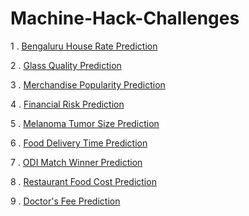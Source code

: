 # Machine-Hack-Challenges

1 . [Bengaluru House Rate Prediction](https://machinehack.com/hackathons/predicting_house_prices_in_bengaluru/overview)

2 . [Glass Quality Prediction](https://machinehack.com/hackathons/glass_quality_prediction_weekend_hackathon_6/overview)

3 . [Merchandise Popularity Prediction](https://machinehack.com/hackathons/merchandise_popularity_prediction_challenge/overview)

4 . [Financial Risk Prediction](https://machinehack.com/hackathons/financial_risk_prediction_weekend_hackathon_5/overview)

5 . [Melanoma Tumor Size Prediction](https://machinehack.com/hackathons/melanoma_tumor_size_prediction_weekend_hackathon_15/overview)

6 . [Food Delivery Time Prediction](https://machinehack.com/hackathons/predicting_food_delivery_time_hackathon_by_ims_proschool/overview)

7 . [ODI Match Winner Prediction](https://machinehack.com/hackathons/odi_match_winner_weekend_hackathon_9/overview)

8 . [Restaurant Food Cost Prediction](https://machinehack.com/hackathons/predicting_restaurant_food_cost_hackathon/overview)

9 . [Doctor's Fee Prediction](https://machinehack.com/hackathons/predict_a_doctor_s_consultation_fee_hackathon/overview)
